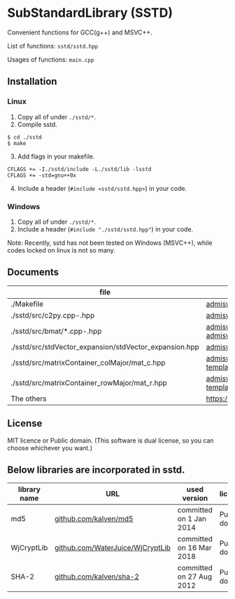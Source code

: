 # SubStandardLibrary (SSTD)

Convenient functions for GCC(g++) and MSVC++.

List of functions: `sstd/sstd.hpp` 

Usages of functions: `main.cpp` 

## Installation
### Linux 
1. Copy all of under `./sstd/*`. 
2. Compile sstd.
```
$ cd ./sstd
$ make
```
3. Add flags in your makefile.
```
CFLAGS += -I./sstd/include -L./sstd/lib -lsstd
CFLAGS += -std=gnu++0x
```
4. Include a header (`#include <sstd/sstd.hpp>`) in your code.

### Windows 
1. Copy all of under `./sstd/*`. 
2. Include a header (`#include "./sstd/sstd.hpp"`) in your code.

Note: Recently, sstd has not been tested on Windows (MSVC++), while codes locked on linux is not so many.

## Documents
file | URL
---- | ---
./Makefile | [admiswalker.blogspot.com/2017/02/makefile.html](https://admiswalker.blogspot.com/2017/02/makefile.html)
./sstd/src/c2py.cpp-.hpp | [admiswalker.blogspot.com/2018/02/c-python.html](https://admiswalker.blogspot.com/2018/02/c-python.html)
./sstd/src/bmat/*.cpp-.hpp | [admiswalker.blogspot.com/2017/11/bit-xorshift.html](https://admiswalker.blogspot.com/2017/11/bit-xorshift.html), [admiswalker.blogspot.com/2017/11/bit-xorshift.html](https://admiswalker.blogspot.com/2017/11/bit-xorshift.html)
./sstd/src/stdVector_expansion/stdVector_expansion.hpp | [admiswalker.blogspot.com/2018/08/stdvectorexpansion.html](https://admiswalker.blogspot.com/2018/08/stdvectorexpansion.html)
./sstd/src/matrixContainer_colMajor/mat_c.hpp | [admiswalker.blogspot.com/2019/04/a-single-header-file-template-container.html](https://admiswalker.blogspot.com/2019/04/a-single-header-file-template-container.html)
./sstd/src/matrixContainer_rowMajor/mat_r.hpp | [admiswalker.blogspot.com/2019/04/a-single-header-file-template-container.html](https://admiswalker.blogspot.com/2019/04/a-single-header-file-template-container.html)
The others | https://sstd-lib.blogspot.com/p/index.html

## License
MIT licence or Public domain.
(This software is dual license, so you can choose whichever you want.)

## Below libraries are incorporated in sstd.

library name    | URL | used version | license | intended use
--------------------- | ---- | -------- | -------------------------------- | ----
md5 | [github.com/kalven/md5](https://github.com/kalven/md5) | committed on 1 Jan 2014 | Public domain | MD5 calculation
WjCryptLib | [github.com/WaterJuice/WjCryptLib](https://github.com/WaterJuice/WjCryptLib) | committed on 16 Mar 2018 | Public domain | SHA-1 calculation
SHA-2 | [github.com/kalven/sha-2](https://github.com/kalven/sha-2) | committed on 27 Aug 2012 | Public domain | SHA-2 calculation




